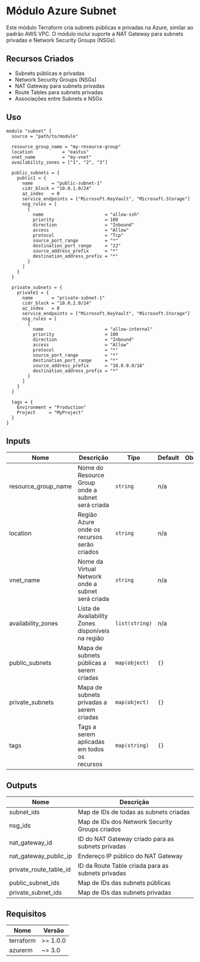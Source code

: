 # Módulo Azure Subnet

Este módulo Terraform cria subnets públicas e privadas na Azure, similar ao padrão AWS VPC. O módulo inclui suporte a NAT Gateway para subnets privadas e Network Security Groups (NSGs).

## Recursos Criados

- Subnets públicas e privadas
- Network Security Groups (NSGs)
- NAT Gateway para subnets privadas
- Route Tables para subnets privadas
- Associações entre Subnets e NSGs

## Uso

```hcl
module "subnet" {
  source = "path/to/module"

  resource_group_name = "my-resource-group"
  location           = "eastus"
  vnet_name          = "my-vnet"
  availability_zones = ["1", "2", "3"]

  public_subnets = {
    public1 = {
      name       = "public-subnet-1"
      cidr_block = "10.0.1.0/24"
      az_index   = 0
      service_endpoints = ["Microsoft.KeyVault", "Microsoft.Storage"]
      nsg_rules = [
        {
          name                       = "allow-ssh"
          priority                   = 100
          direction                  = "Inbound"
          access                     = "Allow"
          protocol                   = "Tcp"
          source_port_range          = "*"
          destination_port_range     = "22"
          source_address_prefix      = "*"
          destination_address_prefix = "*"
        }
      ]
    }
  }

  private_subnets = {
    private1 = {
      name       = "private-subnet-1"
      cidr_block = "10.0.2.0/24"
      az_index   = 0
      service_endpoints = ["Microsoft.KeyVault", "Microsoft.Storage"]
      nsg_rules = [
        {
          name                       = "allow-internal"
          priority                   = 100
          direction                  = "Inbound"
          access                     = "Allow"
          protocol                   = "*"
          source_port_range          = "*"
          destination_port_range     = "*"
          source_address_prefix      = "10.0.0.0/16"
          destination_address_prefix = "*"
        }
      ]
    }
  }

  tags = {
    Environment = "Production"
    Project     = "MyProject"
  }
}
```

## Inputs

| Nome | Descrição | Tipo | Default | Obrigatório |
|------|-----------|------|---------|:-----------:|
| resource_group_name | Nome do Resource Group onde a subnet será criada | `string` | n/a | sim |
| location | Região Azure onde os recursos serão criados | `string` | n/a | sim |
| vnet_name | Nome da Virtual Network onde a subnet será criada | `string` | n/a | sim |
| availability_zones | Lista de Availability Zones disponíveis na região | `list(string)` | n/a | sim |
| public_subnets | Mapa de subnets públicas a serem criadas | `map(object)` | `{}` | não |
| private_subnets | Mapa de subnets privadas a serem criadas | `map(object)` | `{}` | não |
| tags | Tags a serem aplicadas em todos os recursos | `map(string)` | `{}` | não |

## Outputs

| Nome | Descrição |
|------|-----------|
| subnet_ids | Map de IDs de todas as subnets criadas |
| nsg_ids | Map de IDs dos Network Security Groups criados |
| nat_gateway_id | ID do NAT Gateway criado para as subnets privadas |
| nat_gateway_public_ip | Endereço IP público do NAT Gateway |
| private_route_table_id | ID da Route Table criada para as subnets privadas |
| public_subnet_ids | Map de IDs das subnets públicas |
| private_subnet_ids | Map de IDs das subnets privadas |

## Requisitos

| Nome | Versão |
|------|--------|
| terraform | >= 1.0.0 |
| azurerm | ~> 3.0 | 